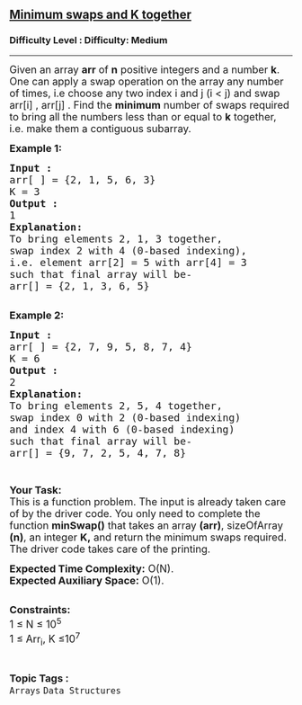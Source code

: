 <h2><a href="https://www.geeksforgeeks.org/problems/minimum-swaps-required-to-bring-all-elements-less-than-or-equal-to-k-together4847/1?page=1&difficulty=Medium&status=unsolved&sortBy=submissions">Minimum swaps and K together</a></h2><h3>Difficulty Level : Difficulty: Medium</h3><hr><div class="problems_problem_content__Xm_eO"><p><span style="font-size:18px">Given an array <strong>arr</strong> of <strong>n</strong> positive integers and a number&nbsp;<strong>k</strong>. One can apply a swap operation on the array any number of times, i.e choose any two index i and j&nbsp;(i &lt; j) and swap arr[i] , arr[j] . Find the&nbsp;<strong>minimum</strong>&nbsp;number of swaps required to bring all the numbers less than or equal to&nbsp;<strong>k</strong>&nbsp;together, i.e. make them a contiguous&nbsp;subarray.</span></p>

<p><span style="font-size:18px"><strong>Example 1:</strong></span></p>

<pre><span style="font-size:18px"><strong>Input :</strong> 
arr[ ] = {2, 1, 5, 6, 3} 
K = 3
<strong>Output :</strong> 
1
<strong>Explanation:</strong>
To bring elements 2, 1, 3 together,
swap index 2 with 4 (0-based indexing),
i.e. element arr[2] = 5 with arr[4] = 3
such that final array will be- 
arr[] = {2, 1, 3, 6, 5}
</span></pre>

<p><br>
<span style="font-size:18px"><strong>Example 2:</strong></span></p>

<pre><span style="font-size:18px"><strong>Input :</strong> 
arr[ ] = {2, 7, 9, 5, 8, 7, 4} 
K = 6 <strong>
Output :</strong>  
2 
<strong>Explanation:</strong> 
To bring elements 2, 5, 4 together, 
swap index 0 with 2 (0-based indexing)
and index 4 with 6 (0-based indexing)
such that final array will be- 
arr[] = {9, 7, 2, 5, 4, 7, 8}</span>
</pre>

<p>&nbsp;</p>

<p><span style="font-size:18px"><strong>Your Task:</strong><br>
This is a function problem. The input is already taken care of by the driver code. You only need to complete the function <strong>minSwap()</strong> that takes an array <strong>(arr)</strong>, sizeOfArray <strong>(n)</strong>, an integer <strong>K,</strong>&nbsp;and return the minimum swaps required. The driver code takes care of the printing.</span></p>

<p><span style="font-size:18px"><strong>Expected Time Complexity:</strong>&nbsp;O(N).<br>
<strong>Expected Auxiliary Space:</strong>&nbsp;O(1).</span></p>

<p><br>
<span style="font-size:18px"><strong>Constraints:</strong><br>
1 ≤ N ≤ 10<sup>5</sup><br>
1 ≤ Arr<sub>i</sub>, K&nbsp;≤10<sup>7</sup></span></p>

<div id="gtx-trans" style="position: absolute; left: 128px; top: 279px;">
<div class="gtx-trans-icon">&nbsp;</div>
</div>
</div><br><p><span style=font-size:18px><strong>Topic Tags : </strong><br><code>Arrays</code>&nbsp;<code>Data Structures</code>&nbsp;